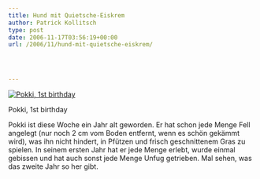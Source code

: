 ```yaml
---
title: Hund mit Quietsche-Eiskrem
author: Patrick Kollitsch
type: post
date: 2006-11-17T03:56:19+00:00
url: /2006/11/hund-mit-quietsche-eiskrem/




---
```

<div class="flickr">
  <a href="http://www.flickr.com/photos/schreibblogade/299297141/" title="Pokki, 1st birthday"><img src="//static.flickr.com/101/299297141_5b522cc442.jpg" alt="Pokki, 1st birthday" /></a></p> 
  
  <p>
    Pokki, 1st birthday
  </p>
</div>

Pokki ist diese Woche ein Jahr alt geworden. Er hat schon jede Menge Fell angelegt (nur noch 2 cm vom Boden entfernt, wenn es schön gekämmt wird), was ihn nicht hindert, in Pfützen und frisch geschnittenem Gras zu spielen. In seinem ersten Jahr hat er jede Menge erlebt, wurde einmal gebissen und hat auch sonst jede Menge Unfug getrieben. Mal sehen, was das zweite Jahr so her gibt.